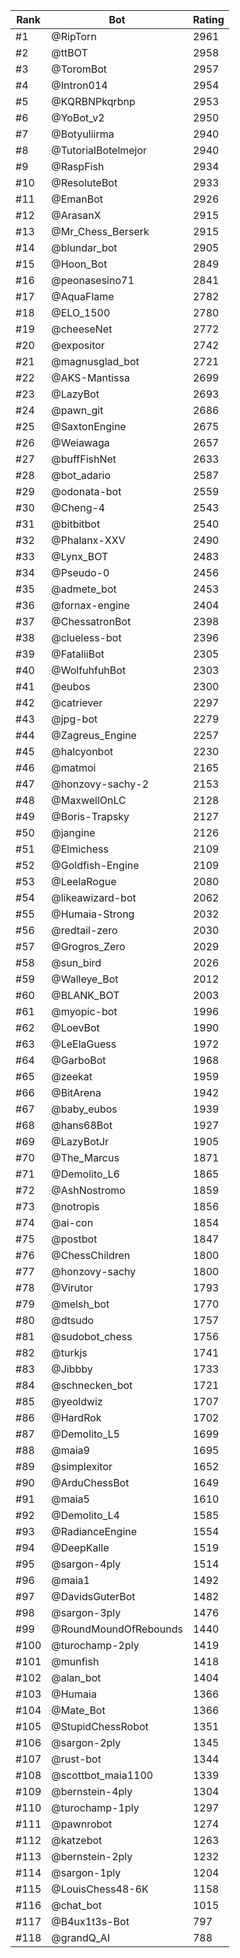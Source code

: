 Rank|Bot|Rating
---|---|---
#1|@RipTorn|2961
#2|@ttBOT|2958
#3|@ToromBot|2957
#4|@Intron014|2954
#5|@KQRBNPkqrbnp|2953
#6|@YoBot_v2|2950
#7|@Botyuliirma|2940
#8|@TutorialBotelmejor|2940
#9|@RaspFish|2934
#10|@ResoluteBot|2933
#11|@EmanBot|2926
#12|@ArasanX|2915
#13|@Mr_Chess_Berserk|2915
#14|@blundar_bot|2905
#15|@Hoon_Bot|2849
#16|@peonasesino71|2841
#17|@AquaFlame|2782
#18|@ELO_1500|2780
#19|@cheeseNet|2772
#20|@expositor|2742
#21|@magnusglad_bot|2721
#22|@AKS-Mantissa|2699
#23|@LazyBot|2693
#24|@pawn_git|2686
#25|@SaxtonEngine|2675
#26|@Weiawaga|2657
#27|@buffFishNet|2633
#28|@bot_adario|2587
#29|@odonata-bot|2559
#30|@Cheng-4|2543
#31|@bitbitbot|2540
#32|@Phalanx-XXV|2490
#33|@Lynx_BOT|2483
#34|@Pseudo-0|2456
#35|@admete_bot|2453
#36|@fornax-engine|2404
#37|@ChessatronBot|2398
#38|@clueless-bot|2396
#39|@FataliiBot|2305
#40|@WolfuhfuhBot|2303
#41|@eubos|2300
#42|@catriever|2297
#43|@jpg-bot|2279
#44|@Zagreus_Engine|2257
#45|@halcyonbot|2230
#46|@matmoi|2165
#47|@honzovy-sachy-2|2153
#48|@MaxwellOnLC|2128
#49|@Boris-Trapsky|2127
#50|@jangine|2126
#51|@Elmichess|2109
#52|@Goldfish-Engine|2109
#53|@LeelaRogue|2080
#54|@likeawizard-bot|2062
#55|@Humaia-Strong|2032
#56|@redtail-zero|2030
#57|@Grogros_Zero|2029
#58|@sun_bird|2026
#59|@Walleye_Bot|2012
#60|@BLANK_BOT|2003
#61|@myopic-bot|1996
#62|@LoevBot|1990
#63|@LeElaGuess|1972
#64|@GarboBot|1968
#65|@zeekat|1959
#66|@BitArena|1942
#67|@baby_eubos|1939
#68|@hans68Bot|1927
#69|@LazyBotJr|1905
#70|@The_Marcus|1871
#71|@Demolito_L6|1865
#72|@AshNostromo|1859
#73|@notropis|1856
#74|@ai-con|1854
#75|@postbot|1847
#76|@ChessChildren|1800
#77|@honzovy-sachy|1800
#78|@Virutor|1793
#79|@melsh_bot|1770
#80|@dtsudo|1757
#81|@sudobot_chess|1756
#82|@turkjs|1741
#83|@Jibbby|1733
#84|@schnecken_bot|1721
#85|@yeoldwiz|1707
#86|@HardRok|1702
#87|@Demolito_L5|1699
#88|@maia9|1695
#89|@simplexitor|1652
#90|@ArduChessBot|1649
#91|@maia5|1610
#92|@Demolito_L4|1585
#93|@RadianceEngine|1554
#94|@DeepKalle|1519
#95|@sargon-4ply|1514
#96|@maia1|1492
#97|@DavidsGuterBot|1482
#98|@sargon-3ply|1476
#99|@RoundMoundOfRebounds|1440
#100|@turochamp-2ply|1419
#101|@munfish|1418
#102|@alan_bot|1404
#103|@Humaia|1366
#104|@Mate_Bot|1366
#105|@StupidChessRobot|1351
#106|@sargon-2ply|1345
#107|@rust-bot|1344
#108|@scottbot_maia1100|1339
#109|@bernstein-4ply|1304
#110|@turochamp-1ply|1297
#111|@pawnrobot|1274
#112|@katzebot|1263
#113|@bernstein-2ply|1232
#114|@sargon-1ply|1204
#115|@LouisChess48-6K|1158
#116|@chat_bot|1015
#117|@B4ux1t3s-Bot|797
#118|@grandQ_AI|788
